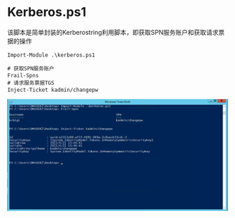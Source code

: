 # Kerberos.ps1

该脚本是简单封装的Kerberostring利用脚本，即获取SPN服务账户和获取请求票据的操作

```
Import-Module .\kerberos.ps1
```

```
# 获取SPN服务账户
Frail-Spns
# 请求服务票据TGS
Inject-Ticket kadmin/changepw
```

![image-20210421212008760](kerberos\images\image-20210421212008760.png)